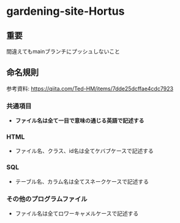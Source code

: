 # gardening-site-Hortus

## 重要

間違えてもmainブランチにプッシュしないこと

## 命名規則

参考資料:
<https://qiita.com/Ted-HM/items/7dde25dcffae4cdc7923>

### 共通項目

- **ファイル名は全て一目で意味の通じる英語で記述する**

### HTML

- ファイル名、クラス、id名は全てケバブケースで記述する

### SQL

- テーブル名、カラム名は全てスネークケースで記述する

### その他のプログラムファイル

- ファイル名は全てロワーキャメルケースで記述する
